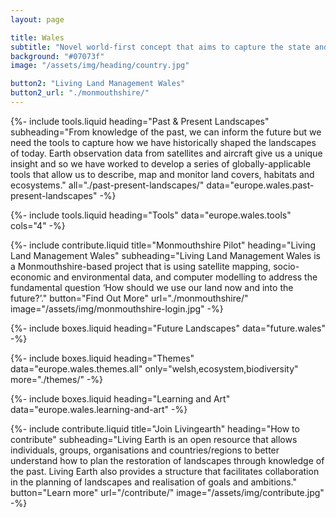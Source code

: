 ```yaml
---
layout: page

title: Wales
subtitle: "Novel world-first concept that aims to capture the state and dynamics of Wales’s landscape"
background: "#07073f"
image: "/assets/img/heading/country.jpg"

button2: "Living Land Management Wales"
button2_url: "./monmouthshire/"
---
```


{%-
include tools.liquid
heading="Past & Present Landscapes"
subheading="From knowledge of the past, we can inform the future but we need the tools to capture how we have historically shaped the landscapes of today. Earth observation data from satellites and aircraft give us a unique insight and so we have worked to develop a series of globally-applicable tools that allow us to describe, map and monitor land covers, habitats and ecosystems."
all="./past-present-landscapes/"
data="europe.wales.past-present-landscapes"
-%}

{%-
include tools.liquid
heading="Tools"
data="europe.wales.tools"
cols="4"
-%}

{%-
include contribute.liquid
title="Monmouthshire Pilot"
heading="Living Land Management Wales"
subheading="Living Land Management Wales is a Monmouthshire-based project that is using satellite mapping, socio-economic and environmental data, and computer modelling to address the fundamental question ‘How should we use our land now and into the future?’."
button="Find Out More" url="./monmouthshire/"
image="/assets/img/monmouthshire-login.jpg"
-%}

{%-
include boxes.liquid
heading="Future Landscapes"
data="future.wales"
-%}

{%-
include boxes.liquid
heading="Themes"
data="europe.wales.themes.all"
only="welsh,ecosystem,biodiversity"
more="./themes/"
-%}

{%-
include boxes.liquid
heading="Learning and Art"
data="europe.wales.learning-and-art"
-%}

{%-
include contribute.liquid
title="Join Livingearth"
heading="How to contribute"
subheading="Living Earth is an open resource that allows individuals, groups, organisations and countries/regions to better understand how to plan the restoration of landscapes through knowledge of the past. Living Earth also provides a structure that facilitates collaboration in the planning of landscapes and realisation of goals and ambitions."
button="Learn more" url="/contribute/"
image="/assets/img/contribute.jpg"
-%}
